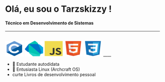 # Olá, eu sou o Tarzskizzy !
#### Técnico em Desenvolvimento de Sistemas
____
<div style="display:inline-block;"><br>
<img style = "align:center;" width = "60" height = "50" src = "https://github.com/devicons/devicon/blob/master/icons/c/c-original.svg">
<img style = "align:center;" width = "60" height = "50" src = "https://github.com/devicons/devicon/blob/master/icons/dart/dart-original.svg">
<img style = "align:center;" width = "60" height = "50" src = "https://github.com/devicons/devicon/blob/master/icons/javascript/javascript-original.svg">
<img style = "align:center;" width = "60" height = "50" src = "https://github.com/devicons/devicon/blob/master/icons/html5/html5-original.svg">
<img style = "align:center;" width = "60" height = "50" src = "https://github.com/devicons/devicon/blob/master/icons/css3/css3-original.svg">
<br></div>
____

- 📕 Estudante autodidata
- 🐧 Entusiasta Linux (Archcraft OS)
- curte Livros de desenvolvimento pessoal


